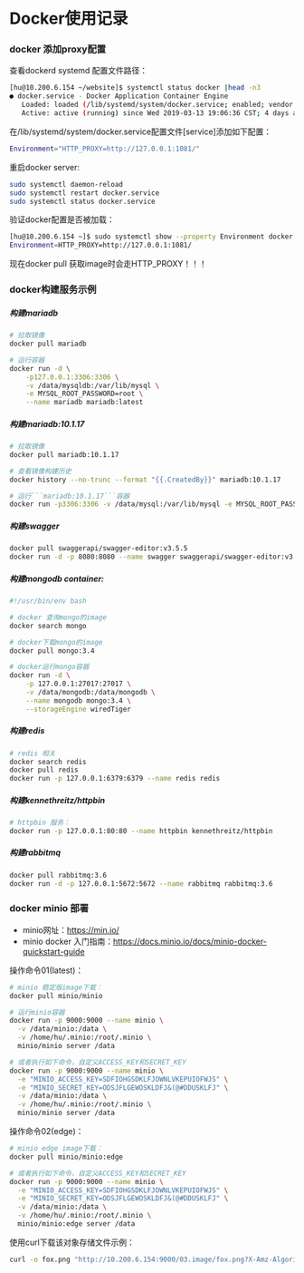 # Docker使用记录

### docker 添加proxy配置

查看dockerd systemd 配置文件路径：

```bash
[hu@10.200.6.154 ~/website]$ systemctl status docker |head -n3
● docker.service - Docker Application Container Engine
   Loaded: loaded (/lib/systemd/system/docker.service; enabled; vendor preset: enabled)
   Active: active (running) since Wed 2019-03-13 19:06:36 CST; 4 days ago
```

在/lib/systemd/system/docker.service配置文件[service]添加如下配置：

```bash
Environment="HTTP_PROXY=http://127.0.0.1:1081/"
```

重启docker server:

```bash
sudo systemctl daemon-reload
sudo systemctl restart docker.service
sudo systemctl status docker.service
```

验证docker配置是否被加载：

```bash
[hu@10.200.6.154 ~]$ sudo systemctl show --property Environment docker
Environment=HTTP_PROXY=http://127.0.0.1:1081/
```

现在docker pull 获取image时会走HTTP_PROXY！！！

### docker构建服务示例

##### 构建mariadb

```bash
# 拉取镜像
docker pull mariadb

# 运行容器
docker run -d \
    -p127.0.0.1:3306:3306 \
    -v /data/mysqldb:/var/lib/mysql \
    -e MYSQL_ROOT_PASSWORD=root \
    --name mariadb mariadb:latest
```

##### 构建mariadb:10.1.17

```bash
# 拉取镜像
docker pull mariadb:10.1.17

# 查看镜像构建历史
docker history --no-trunc --format "{{.CreatedBy}}" mariadb:10.1.17

# 运行```mariadb:10.1.17```容器
docker run -p3306:3306 -v /data/mysql:/var/lib/mysql -e MYSQL_ROOT_PASSWORD=root --name mariadb10.1 mariadb:10.1.17
```

##### 构建swagger

```bash
docker pull swaggerapi/swagger-editor:v3.5.5
docker run -d -p 8080:8080 --name swagger swaggerapi/swagger-editor:v3.5.5

```

##### 构建mongodb container:

```bash
#!/usr/bin/env bash

# docker 查询mongo的image
docker search mongo

# docker下载mongo的image
docker pull mongo:3.4

# docker运行mongo容器
docker run -d \
    -p 127.0.0.1:27017:27017 \
    -v /data/mongodb:/data/mongodb \
    --name mongodb mongo:3.4 \
    --storageEngine wiredTiger
```

##### 构建redis

```bash
# redis 相关
docker search redis
docker pull redis
docker run -p 127.0.0.1:6379:6379 --name redis redis
```

##### 构建kennethreitz/httpbin

```bash
# httpbin 服务：
docker run -p 127.0.0.1:80:80 --name httpbin kennethreitz/httpbin
```

##### 构建rabbitmq

```bash
docker pull rabbitmq:3.6
docker run -d -p 127.0.0.1:5672:5672 --name rabbitmq rabbitmq:3.6
```


### docker minio 部署

- minio网址：<https://min.io/>
- minio docker 入门指南：<https://docs.minio.io/docs/minio-docker-quickstart-guide>

操作命令01(latest)：

```bash
# minio 稳定版image下载：
docker pull minio/minio

# 运行minio容器
docker run -p 9000:9000 --name minio \
  -v /data/minio:/data \
  -v /home/hu/.minio:/root/.minio \
  minio/minio server /data

# 或者执行如下命令，自定义ACCESS_KEY和SECRET_KEY
docker run -p 9000:9000 --name minio \
  -e "MINIO_ACCESS_KEY=SDFIOHGSDKLFJOWNLVKEPUIOFWJS" \
  -e "MINIO_SECRET_KEY=ODSJFLGEWOSKLDFJ&(@#DDUSKLFJ" \
  -v /data/minio:/data \
  -v /home/hu/.minio:/root/.minio \
  minio/minio server /data
```

操作命令02(edge)：

```bash
# minio edge image下载：
docker pull minio/minio:edge

# 或者执行如下命令，自定义ACCESS_KEY和SECRET_KEY
docker run -p 9000:9000 --name minio \
  -e "MINIO_ACCESS_KEY=SDFIOHGSDKLFJOWNLVKEPUIOFWJS" \
  -e "MINIO_SECRET_KEY=ODSJFLGEWOSKLDFJ&(@#DDUSKLFJ" \
  -v /data/minio:/data \
  -v /home/hu/.minio:/root/.minio \
  minio/minio:edge server /data
```

使用curl下载该对象存储文件示例：

```bash
curl -o fox.png "http://10.200.6.154:9000/03.image/fox.png?X-Amz-Algorithm=AWS4-HMAC-SHA256&X-Amz-Credential=SDFIOHGSDKLFJOWNLVKEIOFWJS%2F20190327%2F%2Fs3%2Faws4_request&X-Amz-Date=20190327T090412Z&X-Amz-Expires=604800&X-Amz-SignedHeaders=host&X-Amz-Signature=89de3eb44cbec8f765e4e6e090ad877a400d1f9d63d3ccfb7be4ed88b402651f"
```
